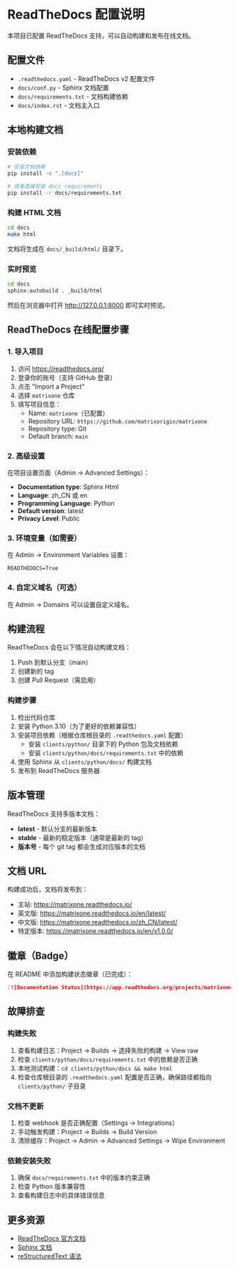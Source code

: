 # ReadTheDocs 配置说明

本项目已配置 ReadTheDocs 支持，可以自动构建和发布在线文档。

## 配置文件

- `.readthedocs.yaml` - ReadTheDocs v2 配置文件
- `docs/conf.py` - Sphinx 文档配置
- `docs/requirements.txt` - 文档构建依赖
- `docs/index.rst` - 文档主入口

## 本地构建文档

### 安装依赖

```bash
# 安装文档依赖
pip install -e ".[docs]"

# 或者直接安装 docs requirements
pip install -r docs/requirements.txt
```

### 构建 HTML 文档

```bash
cd docs
make html
```

文档将生成在 `docs/_build/html/` 目录下。

### 实时预览

```bash
cd docs
sphinx-autobuild . _build/html
```

然后在浏览器中打开 http://127.0.0.1:8000 即可实时预览。

## ReadTheDocs 在线配置步骤

### 1. 导入项目

1. 访问 https://readthedocs.org/
2. 登录你的账号（支持 GitHub 登录）
3. 点击 "Import a Project"
4. 选择 `matrixone` 仓库
5. 填写项目信息：
   - Name: `matrixone`（已配置）
   - Repository URL: `https://github.com/matrixorigin/matrixone`
   - Repository type: Git
   - Default branch: `main`

### 2. 高级设置

在项目设置页面（Admin -> Advanced Settings）：

- **Documentation type**: Sphinx Html
- **Language**: zh_CN 或 en
- **Programming Language**: Python
- **Default version**: latest
- **Privacy Level**: Public

### 3. 环境变量（如需要）

在 Admin -> Environment Variables 设置：

```
READTHEDOCS=True
```

### 4. 自定义域名（可选）

在 Admin -> Domains 可以设置自定义域名。

## 构建流程

ReadTheDocs 会在以下情况自动构建文档：

1. Push 到默认分支（main）
2. 创建新的 tag
3. 创建 Pull Request（需启用）

### 构建步骤

1. 检出代码仓库
2. 安装 Python 3.10（为了更好的依赖兼容性）
3. 安装项目依赖（根据仓库根目录的 `.readthedocs.yaml` 配置）
   - 安装 `clients/python/` 目录下的 Python 包及文档依赖
   - 安装 `clients/python/docs/requirements.txt` 中的依赖
4. 使用 Sphinx 从 `clients/python/docs/` 构建文档
5. 发布到 ReadTheDocs 服务器

## 版本管理

ReadTheDocs 支持多版本文档：

- **latest** - 默认分支的最新版本
- **stable** - 最新的稳定版本（通常是最新的 tag）
- **版本号** - 每个 git tag 都会生成对应版本的文档

## 文档 URL

构建成功后，文档将发布到：

- 主站: https://matrixone.readthedocs.io/
- 英文版: https://matrixone.readthedocs.io/en/latest/
- 中文版: https://matrixone.readthedocs.io/zh_CN/latest/
- 特定版本: https://matrixone.readthedocs.io/en/v1.0.0/

## 徽章（Badge）

在 README 中添加构建状态徽章（已完成）：

```markdown
[![Documentation Status](https://app.readthedocs.org/projects/matrixone/badge/?version=latest)](https://matrixone.readthedocs.io/en/latest/?badge=latest)
```

## 故障排查

### 构建失败

1. 查看构建日志：Project -> Builds -> 选择失败的构建 -> View raw
2. 检查 `clients/python/docs/requirements.txt` 中的依赖是否正确
3. 本地测试构建：`cd clients/python/docs && make html`
4. 检查仓库根目录的 `.readthedocs.yaml` 配置是否正确，确保路径都指向 `clients/python/` 子目录

### 文档不更新

1. 检查 webhook 是否正确配置（Settings -> Integrations）
2. 手动触发构建：Project -> Builds -> Build Version
3. 清除缓存：Project -> Admin -> Advanced Settings -> Wipe Environment

### 依赖安装失败

1. 确保 `docs/requirements.txt` 中的版本约束正确
2. 检查 Python 版本兼容性
3. 查看构建日志中的具体错误信息

## 更多资源

- [ReadTheDocs 官方文档](https://docs.readthedocs.io/)
- [Sphinx 文档](https://www.sphinx-doc.org/)
- [reStructuredText 语法](https://www.sphinx-doc.org/en/master/usage/restructuredtext/basics.html)

